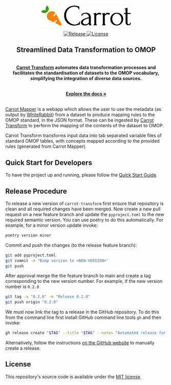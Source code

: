 <p align="center">
  <a href="https://carrot.ac.uk/" target="_blank">
  <picture>
    <source media="(prefers-color-scheme: dark)" srcset="/images/logo-dark.png">
    <img alt="Carrot Logo" src="/images/logo-primary.png" width="280"/>
  </picture>
  </a>
</p>

<p align="center">

<a href="https://github.com/Health-Informatics-UoN/carrot-transform/releases">
  <img src="https://img.shields.io/github/v/release/Health-Informatics-UoN/carrot-transform" alt="Release">
</a>
<a href="https://opensource.org/license/mit">
  <img src="https://img.shields.io/badge/License-MIT-yellow.svg" alt="License">
</a>
</p>


<div align="center">
  <strong>
  <h2>Streamlined Data Transformation to OMOP</h2><br />
<a href="https://carrot.ac.uk/">Carrot Transform</a> automates data transformation processes and facilitates the standardisation of datasets to the OMOP vocabulary, simplifying the integration of diverse data sources.
  <br />
  </strong>
</div>

<p align="center">
  <br />
  <a href="https://carrot.ac.uk/transform" rel="dofollow"><strong>Explore the docs »</strong></a>
  <br />
<br />  

<a href="https://carrot.ac.uk/">Carrot Mapper</a> is a webapp which allows the user to use the metadata (as output by [WhiteRabbit](https://github.com/OHDSI/WhiteRabbit)) from a dataset to produce mapping rules to the OMOP standard, in the JSON format. These can be ingested by [Carrot Transform](https://carrot.ac.uk/transform/quickstart) to perform the mapping of the contents of the dataset to OMOP.

Carrot Transform transforms input data into tab separated variable files of standard OMOP tables, with  concepts mapped according to the provided rules (generated from Carrot Mapper).

## Quick Start for Developers

To have the project up and running, please follow the [Quick Start Guide](https://carrot.ac.uk/transform/quickstart).

## Release Procedure 
To release a new version of `carrot-transform` first ensure that repository is clean and all required changes have been merged. 
Now create a new pull request on a new feature branch and update the `pyproject.toml` to the new required semantic version. 
You can use poetry to do this automatically. 
For example, for a minor version update invoke: 
```bash
poetry version minor 
```
Commit and push the changes (to the release feature branch):
```bash 
git add pyproject.toml
git commit -m "Bump version to <NEW-VERSION>"
git push 
```
After approval merge the the feature branch to main and create a tag corresponding to the new version number. For example, if the new version number is `0.2.0`
```bash 
git tag -a "0.2.0" -m "Release 0.2.0"
git push origin "0.2.0"
```
We must now link the tag to a release in the GitHub repository. To do this from the command line first install GitHub command line tools `gh` and then invoke: 
```bash 
gh release create "$TAG" --title "$TAG" --notes "Automated release for $VERSION"
```

Alternatively, follow the instructions [on the GitHub website](https://docs.github.com/en/repositories/releasing-projects-on-github/managing-releases-in-a-repository) to manually create a  release. 
## License

This repository's source code is available under the [MIT license](LICENSE).

